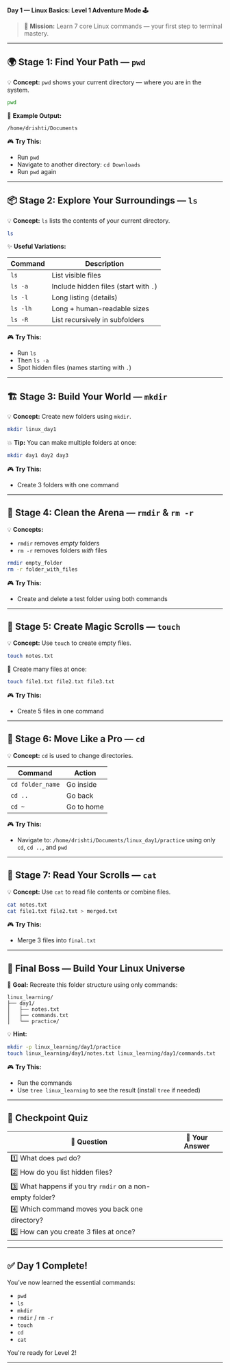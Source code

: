  **Day 1 — Linux Basics: Level 1 Adventure Mode 🕹️**

> 🎯 **Mission:** Learn 7 core Linux commands — your first step to terminal mastery.

---

## 🌍 **Stage 1: Find Your Path — `pwd`**

💡 **Concept:**
`pwd` shows your current directory — where you are in the system.

```bash
pwd
```

📘 **Example Output:**

```
/home/drishti/Documents
```

🎮 **Try This:**

* Run `pwd`
* Navigate to another directory: `cd Downloads`
* Run `pwd` again

---

## 📦 **Stage 2: Explore Your Surroundings — `ls`**

💡 **Concept:**
`ls` lists the contents of your current directory.

```bash
ls
```

✨ **Useful Variations:**

| Command  | Description                           |
| -------- | ------------------------------------- |
| `ls`     | List visible files                    |
| `ls -a`  | Include hidden files (start with `.`) |
| `ls -l`  | Long listing (details)                |
| `ls -lh` | Long + human-readable sizes           |
| `ls -R`  | List recursively in subfolders        |

🎮 **Try This:**

* Run `ls`
* Then `ls -a`
* Spot hidden files (names starting with `.`)

---

## 🏗️ **Stage 3: Build Your World — `mkdir`**

💡 **Concept:**
Create new folders using `mkdir`.

```bash
mkdir linux_day1
```

💥 **Tip:**
You can make multiple folders at once:

```bash
mkdir day1 day2 day3
```

🎮 **Try This:**

* Create 3 folders with one command

---

## 🧹 **Stage 4: Clean the Arena — `rmdir` & `rm -r`**

💡 **Concepts:**

* `rmdir` removes *empty* folders
* `rm -r` removes folders *with* files

```bash
rmdir empty_folder
rm -r folder_with_files
```

🎮 **Try This:**

* Create and delete a test folder using both commands

---

## 📝 **Stage 5: Create Magic Scrolls — `touch`**

💡 **Concept:**
Use `touch` to create empty files.

```bash
touch notes.txt
```

💬 Create many files at once:

```bash
touch file1.txt file2.txt file3.txt
```

🎮 **Try This:**

* Create 5 files in one command

---

## 🚪 **Stage 6: Move Like a Pro — `cd`**

💡 **Concept:**
`cd` is used to change directories.

| Command          | Action     |
| ---------------- | ---------- |
| `cd folder_name` | Go inside  |
| `cd ..`          | Go back    |
| `cd ~`           | Go to home |

🎮 **Try This:**

* Navigate to:
  `/home/drishti/Documents/linux_day1/practice`
  using only `cd`, `cd ..`, and `pwd`

---

## 📜 **Stage 7: Read Your Scrolls — `cat`**

💡 **Concept:**
Use `cat` to read file contents or combine files.

```bash
cat notes.txt
cat file1.txt file2.txt > merged.txt
```

🎮 **Try This:**

* Merge 3 files into `final.txt`

---

## 🧱 **Final Boss — Build Your Linux Universe**

🎯 **Goal:** Recreate this folder structure using only commands:

```
linux_learning/
├── day1/
│   ├── notes.txt
│   ├── commands.txt
│   └── practice/
```

💡 **Hint:**

```bash
mkdir -p linux_learning/day1/practice
touch linux_learning/day1/notes.txt linux_learning/day1/commands.txt
```

🎮 **Try This:**

* Run the commands
* Use `tree linux_learning` to see the result (install `tree` if needed)

---

## 🧩 **Checkpoint Quiz**

| 🧠 Question                                                | 💬 Your Answer |
| ---------------------------------------------------------- | -------------- |
| 1️⃣ What does `pwd` do?                                    |                |
| 2️⃣ How do you list hidden files?                          |                |
| 3️⃣ What happens if you try `rmdir` on a non-empty folder? |                |
| 4️⃣ Which command moves you back one directory?            |                |
| 5️⃣ How can you create 3 files at once?                    |                |

---

## ✅ **Day 1 Complete!**

You’ve now learned the essential commands:

* `pwd`
* `ls`
* `mkdir`
* `rmdir` / `rm -r`
* `touch`
* `cd`
* `cat`

You're ready for Level 2!

---